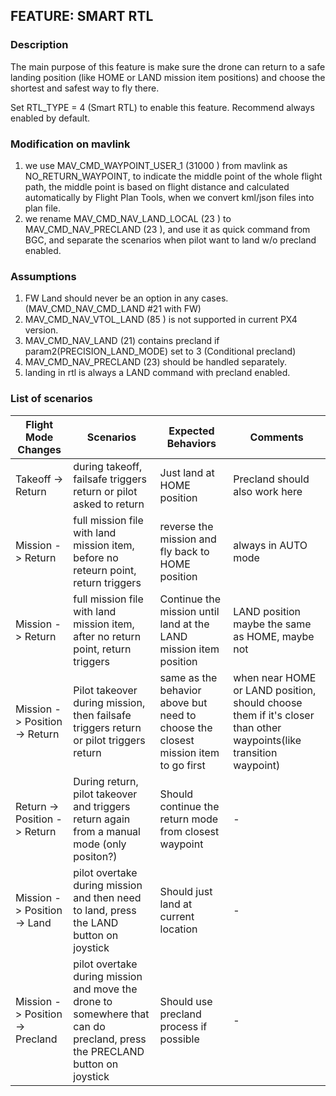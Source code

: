 ## FEATURE: SMART RTL

### Description

The main purpose of this feature is make sure the drone can return to a safe landing position (like HOME or LAND mission item positions)
and choose the shortest and safest way to fly there.

Set RTL_TYPE = 4 (Smart RTL) to enable this feature.
Recommend always enabled by default.

### Modification on mavlink

1. we use MAV_CMD_WAYPOINT_USER_1 (31000 ) from mavlink as NO_RETURN_WAYPOINT, to indicate the middle point of the whole flight path, the middle point is based on flight distance and calculated automatically by Flight Plan Tools, when we convert kml/json files into plan file.
1. we rename MAV_CMD_NAV_LAND_LOCAL (23 ) to MAV_CMD_NAV_PRECLAND (23 ), and use it as quick command from BGC, and separate the scenarios when pilot want to land w/o precland enabled.

### Assumptions

1. FW Land should never be an option in any cases. (MAV_CMD_NAV_CMD_LAND #21 with FW)
1. MAV_CMD_NAV_VTOL_LAND (85 ) is not supported in current PX4 version.
1. MAV_CMD_NAV_LAND (21) contains precland if param2(PRECISION_LAND_MODE) set to 3 (Conditional precland)
1. MAV_CMD_NAV_PRECLAND (23) should be handled separately.
1. landing in rtl is always a LAND command with precland enabled.


### List of scenarios

| Flight Mode Changes | Scenarios | Expected Behaviors | Comments |
|-------------|-----------|---------------------|----------|
| Takeoff -> Return | during takeoff, failsafe triggers return or pilot asked to return | Just land at HOME position | Precland should also work here |
| Mission -> Return | full mission file with land mission item, before no reteurn point, return triggers | reverse the mission and fly back to HOME position | always in AUTO mode |
| Mission -> Return | full mission file with land mission item, after no return point, return triggers | Continue the mission until land at the LAND mission item position | LAND position maybe the same as HOME, maybe not |
| Mission -> Position -> Return | Pilot takeover during mission, then failsafe triggers return or pilot triggers return | same as the behavior above but need to choose the closest mission item to go first | when near HOME or LAND position, should choose them if it's closer than other waypoints(like transition waypoint) |
| Return -> Position -> Return | During return, pilot takeover and triggers return again from a manual mode (only positon?) | Should continue the return mode from closest waypoint | - |
| Mission -> Position -> Land | pilot overtake during mission and then need to land, press the LAND button on joystick | Should just land at current location | - |
| Mission -> Position -> Precland | pilot overtake during mission and move the drone to somewhere that can do precland, press the PRECLAND button on joystick | Should use precland process if possible | - |
